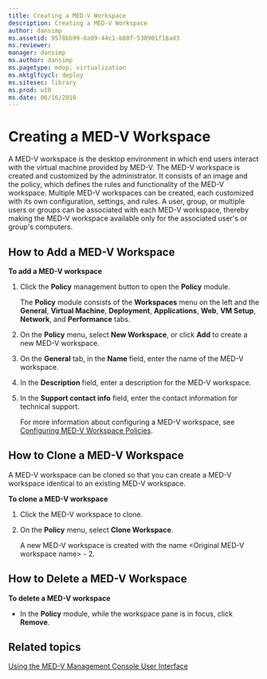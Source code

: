 ```yaml
---
title: Creating a MED-V Workspace
description: Creating a MED-V Workspace
author: dansimp
ms.assetid: 9578bb99-8a09-44c1-b88f-538901f16ad3
ms.reviewer: 
manager: dansimp
ms.author: dansimp
ms.pagetype: mdop, virtualization
ms.mktglfcycl: deploy
ms.sitesec: library
ms.prod: w10
ms.date: 06/16/2016
---
```



# Creating a MED-V Workspace


A MED-V workspace is the desktop environment in which end users interact with the virtual machine provided by MED-V. The MED-V workspace is created and customized by the administrator. It consists of an image and the policy, which defines the rules and functionality of the MED-V workspace. Multiple MED-V workspaces can be created, each customized with its own configuration, settings, and rules. A user, group, or multiple users or groups can be associated with each MED-V workspace, thereby making the MED-V workspace available only for the associated user's or group's computers.

## How to Add a MED-V Workspace


**To add a MED-V workspace**

1.  Click the **Policy** management button to open the **Policy** module.

    The **Policy** module consists of the **Workspaces** menu on the left and the **General**, **Virtual Machine**, **Deployment**, **Applications**, **Web**, **VM Setup**, **Network**, and **Performance** tabs.

2.  On the **Policy** menu, select **New Workspace**, or click **Add** to create a new MED-V workspace.

3.  On the **General** tab, in the **Name** field, enter the name of the MED-V workspace.

4.  In the **Description** field, enter a description for the MED-V workspace.

5.  In the **Support contact info** field, enter the contact information for technical support.

    For more information about configuring a MED-V workspace, see [Configuring MED-V Workspace Policies](configuring-med-v-workspace-policies.md).

## How to Clone a MED-V Workspace


A MED-V workspace can be cloned so that you can create a MED-V workspace identical to an existing MED-V workspace.

**To clone a MED-V workspace**

1.  Click the MED-V workspace to clone.

2.  On the **Policy** menu, select **Clone Workspace**.

    A new MED-V workspace is created with the name &lt;Original MED-V workspace name&gt; - 2.

## How to Delete a MED-V Workspace


**To delete a MED-V workspace**

-   In the **Policy** module, while the workspace pane is in focus, click **Remove**.

## Related topics


[Using the MED-V Management Console User Interface](using-the-med-v-management-console-user-interface.md)

 

 





